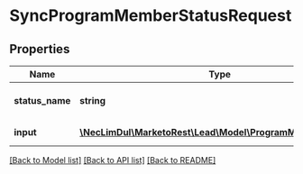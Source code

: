 # SyncProgramMemberStatusRequest

## Properties

Name | Type | Description | Notes
------------ | ------------- | ------------- | -------------
**status_name** | **string** | Program member status |
**input** | [**\NecLimDul\MarketoRest\Lead\Model\ProgramMemberStatus[]**](ProgramMemberStatus.md) | List of input records |

[[Back to Model list]](../../README.md#models) [[Back to API list]](../../README.md#endpoints) [[Back to README]](../../README.md)

